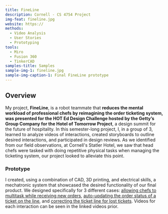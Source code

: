```yaml
---
title: FineLine
description: Cornell - CS 4754 Project
img-feat: fineline.jpg
website: https://
methods:
  - Video Analysis
  - User Stories
  - Prototyping
tools:
  - Miro
  - Fusion 360
  - TinkerCAD
samples-title: Samples
sample-img-1: fineline.jpg
sample-img-caption-1: Final FineLine prototype 
---
```


## Overview
My project, **FineLine**, is a robot teammate that **reduces the mental workload of professional chefs by reimagining the order ticketing system, was presented for the HOT Ed Design Challenge hosted by the Getty’s Group Company for the Hotel of Tomorrow Project**, a design summit for the future of hospitality. In this semester-long project, I, in a group of 3, learned to analyze videos of interactions, created storyboards to outline desired interactions, and participated in design reviews. As we identified from our field observations, at Cornell's Statler Hotel, we saw that head chefs were tasked with doing repetitive physical tasks when managing the ticketing system, our project looked to alleviate this point.

### Prototype
I created, using a combination of CAD, 3D printing, and electrical skills, a mechatronic system that showcased the desired functionality of our final product. We designed specifically for 3 different cases: [allowing chefs to multitask while receiving new orders](https://github.com/nnamd/nnamd.github.io/blob/main/img/step1.gif), [auto-updating the order status of a ticket on the line](https://github.com/nnamd/nnamd.github.io/blob/main/img/step1.gif), and [correcting the ticket line for lost tickets](https://github.com/nnamd/nnamd.github.io/blob/main/img/step1.gif). Videos for each interaction can be seen in the linked videos prior. 